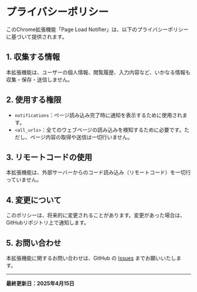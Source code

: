 # プライバシーポリシー

このChrome拡張機能「Page Load Notifier」は、以下のプライバシーポリシーに基づいて提供されます。

## 1. 収集する情報

本拡張機能は、ユーザーの個人情報、閲覧履歴、入力内容など、いかなる情報も収集・保存・送信しません。

## 2. 使用する権限

- `notifications`：ページ読み込み完了時に通知を表示するために使用されます。
- `<all_urls>`：全てのウェブページの読み込みを検知するために必要です。ただし、ページ内容の取得や送信は一切行いません。

## 3. リモートコードの使用

本拡張機能は、外部サーバーからのコード読み込み（リモートコード）を一切行っていません。

## 4. 変更について

このポリシーは、将来的に変更されることがあります。変更があった場合は、GitHubリポジトリ上で通知します。

## 5. お問い合わせ
本拡張機能に関するお問い合わせは、GitHub の  [Issues](https://github.com/owl637/Page-Load-Notifier/issues) までお願いいたします。

---

**最終更新日：2025年4月15日**
